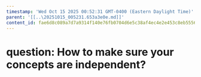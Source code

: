 ```yaml
---
timestamp: 'Wed Oct 15 2025 00:52:31 GMT-0400 (Eastern Daylight Time)'
parent: '[[..\20251015_005231.653a3e0e.md]]'
content_id: fae6d8c089a7d7a9314f140e76fb0704d6e5c38af4ec4e2e453c8eb55562a9fc
---
```


# question: How to make sure your concepts are independent?
